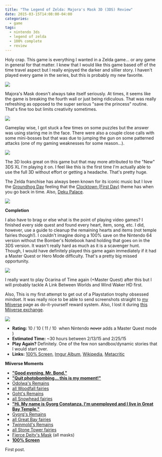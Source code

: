 ```yaml
---
title: "The Legend of Zelda: Majora's Mask 3D (3DS) Review"
date: 2015-03-15T14:08:00-04:00
categories:
  - game
tags:
  - nintendo 3ds
  - legend of zelda
  - 100% complete
  - review
---
```


Holy crap. This game is everything I wanted in a Zelda game... or any game in general for that matter. I knew that I would like this game based off of the time travel aspect but I really enjoyed the darker and sillier story. I haven't played every game in the series, but this is probably my new favorite.

![](http://i.imgur.com/Ahy956W.jpg)

Majora's Mask doesn't always take itself seriously. At times, it seems like the game is breaking the fourth wall or just being ridiculous. That was really refreshing as opposed to the super serious "save the princess" routine. That's fine too but limits creativity sometimes.

![](http://i.imgur.com/GDFzgyG.jpg)

Gameplay wise, I got stuck a few times on some puzzles but the answer was using staring me in the face. There were also a couple close calls with some mini-bosses but that was due to jumping the gun on some patterned attacks (one of my gaming weaknesses for some reason...).

![](http://i.imgur.com/ski4O3g.jpg)

The 3D looks great on this game but that may more attributed to the "New" 3DS XL I'm playing it on. I feel like this is the first time I'm actually able to use the full 3D without effort or getting a headache. That's pretty huge.

The Zelda franchise has always been known for its iconic music but I love the [Groundhog Day](https://www.youtube.com/watch?v=OyBSrBqogPY) feeling that the [Clocktown (First Day)](https://www.youtube.com/watch?v=7rm6KD-WUxA) theme has when you go back in time. Also, [Deku Palace](https://www.youtube.com/watch?v=f72iBfWWqlE).

![](http://i.imgur.com/fJKuskQ.jpg)

**Completion**

I also have to brag or else what is the point of playing video games? I finished every side quest and found every heart, item, song, etc. I did, however, use a guide to cleanup the remaining hearts and items (not temple fairies though!). I couldn't imagine doing a 100% save on the Nintendo 64 version without the Bomber's Notebook hand holding that goes on in the 3DS version. It wasn't really hard as much as it is a scavenger hunt. Though, I would have definitely played this game again immediately if it had a Master Quest or Hero Mode difficulty. That's a pretty big missed opportunity.

![](http://i.imgur.com/5WCmoWD.jpg)

I really want to play Ocarina of Time again (+Master Quest) after this but I will probably tackle A Link Between Worlds and Wind Waker HD first.

Also, This is my first attempt to get out of a Playstation trophy obsessed mindset. It was really nice to be able to send screenshots straight to [my Miiverse](https://miiverse.nintendo.net/users/MCurley/posts) page as do-it-yourself reward system. Also, I lost it during [this Miiverse exchange](https://miiverse.nintendo.net/posts/AYMHAAACAAADVHixHmQztQ).

**![](http://i.imgur.com/EE8PCqs.jpg)**

*   **Rating:** 10 / 10 ( 11 / 10  when Nintendo <del>never</del> adds a Master Quest mode )
*   **Estimated Time:** ~30 hours between 2/13/15 and 2/25/15
*   **Play Again?** Definitely. One of the few non sandbox/dynamic stories that I would start over.
*   **Links:** [100% Screen](https://miiverse.nintendo.net/posts/AYMHAAACAAADVHi3u4dUtg), [Imgur Album](http://imgur.com/a/UHiHK), [Wikipedia](http://en.wikipedia.org/wiki/The_Legend_of_Zelda:_Majora's_Mask_3D), [Metacritic](http://www.metacritic.com/game/3ds/the-legend-of-zelda-majoras-mask-3d)

**Miiverse Moments**

*   **["Good evening, Mr. Bond."](https://miiverse.nintendo.net/posts/AYMHAAACAAADVHisMbCprw)**
*   **["Quit photobombing... this is my moment!"](https://miiverse.nintendo.net/posts/AYMHAAACAAADVHis5V2UFQ)**
*   [Odolwa's Remains](https://miiverse.nintendo.net/posts/AYMHAAACAAADVHitQvMWNA)
*   [all Woodfall fairies](https://miiverse.nintendo.net/posts/AYMHAAACAAADVHitQ5-bbA)
*   [Goht's Remains](https://miiverse.nintendo.net/posts/AYMHAAACAAADVHiud9D9cg)
*   [all Snowhead fairies](https://miiverse.nintendo.net/posts/AYMHAAACAAADVHixJK9VLw)
*   **["Hi. My name is Gyorg Constanza. I'm unemployed and I live in Great Bay Temple."](https://miiverse.nintendo.net/posts/AYMHAAACAAADVHixHmQztQ)**
*   [Gyorg's Remains](https://miiverse.nintendo.net/posts/AYMHAAACAAADVHixJK9VLw)
*   [all Great Bay fairies](https://miiverse.nintendo.net/posts/AYMHAAACAAADVHixJXwqiQ)
*   [Twinmold's Remains](https://miiverse.nintendo.net/posts/AYMHAAACAAADVHi0LooEkA)
*   [all Stone Tower fairies](https://miiverse.nintendo.net/posts/AYMHAAACAAADVHi0L2O5Ew)
*   [Fierce Deity's Mask](https://miiverse.nintendo.net/posts/AYMHAAACAAADVHi3tZqcSg) (all masks)
*   <span style="text-decoration: underline;">**[100% Screen](https://miiverse.nintendo.net/posts/AYMHAAACAAADVHi3u4dUtg)**</span>

First post.
